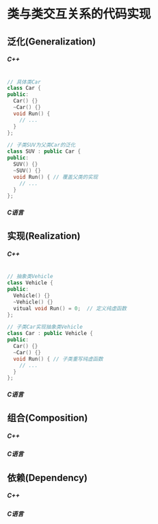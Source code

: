 # 类与类交互关系的代码实现

## 泛化(Generalization)

##### C++
``` c++

// 具体类Car
class Car {
public:
  Car() {}
  ~Car() {}
  void Run() {
    // ...
  }
};

// 子类SUV为父类Car的泛化
class SUV : public Car {
public:
  SUV() {}
  ~SUV() {}
  void Run() { // 覆盖父类的实现
    // ...
  }
};
```

##### C语言

## 实现(Realization)

##### C++
``` c++

// 抽象类Vehicle
class Vehicle {
public:
  Vehicle() {}
  ~Vehicle() {}
  vitual void Run() = 0;  // 定义纯虚函数
};

// 子类Car实现抽象类Vehicle
class Car : public Vehicle {
public:
  Car() {}
  ~Car() {}
  void Run() { // 子类重写纯虚函数
    // ...
  }
};


```
##### C语言

## 组合(Composition)

##### C++
##### C语言

## 依赖(Dependency)

##### C++
##### C语言
